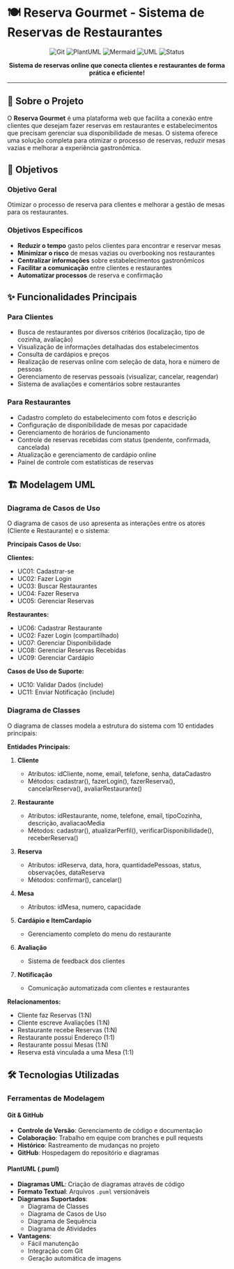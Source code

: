 # 🍽️ Reserva Gourmet - Sistema de Reservas de Restaurantes

<div align="center">

![Git](https://img.shields.io/badge/Git-F05032?style=for-the-badge&logo=git&logoColor=white)
![PlantUML](https://img.shields.io/badge/PlantUML-0080FF?style=for-the-badge&logo=plantuml&logoColor=white)
![Mermaid](https://img.shields.io/badge/Mermaid-FF3670?style=for-the-badge&logo=mermaid&logoColor=white)
![UML](https://img.shields.io/badge/UML-FABD14?style=for-the-badge&logo=uml&logoColor=white)
![Status](https://img.shields.io/badge/Status-Em_Desenvolvimento-yellow?style=for-the-badge)

**Sistema de reservas online que conecta clientes e restaurantes de forma prática e eficiente!**

</div>

---

## 📌 Sobre o Projeto

O **Reserva Gourmet** é uma plataforma web que facilita a conexão entre clientes que desejam fazer reservas em restaurantes e estabelecimentos que precisam gerenciar sua disponibilidade de mesas. O sistema oferece uma solução completa para otimizar o processo de reservas, reduzir mesas vazias e melhorar a experiência gastronômica.

## 🎯 Objetivos

### Objetivo Geral
Otimizar o processo de reserva para clientes e melhorar a gestão de mesas para os restaurantes.

### Objetivos Específicos
- **Reduzir o tempo** gasto pelos clientes para encontrar e reservar mesas
- **Minimizar o risco** de mesas vazias ou overbooking nos restaurantes
- **Centralizar informações** sobre estabelecimentos gastronômicos
- **Facilitar a comunicação** entre clientes e restaurantes
- **Automatizar processos** de reserva e confirmação

## ✨ Funcionalidades Principais

### Para Clientes
- Busca de restaurantes por diversos critérios (localização, tipo de cozinha, avaliação)
- Visualização de informações detalhadas dos estabelecimentos
- Consulta de cardápios e preços
- Realização de reservas online com seleção de data, hora e número de pessoas
- Gerenciamento de reservas pessoais (visualizar, cancelar, reagendar)
- Sistema de avaliações e comentários sobre restaurantes

### Para Restaurantes
- Cadastro completo do estabelecimento com fotos e descrição
- Configuração de disponibilidade de mesas por capacidade
- Gerenciamento de horários de funcionamento
- Controle de reservas recebidas com status (pendente, confirmada, cancelada)
- Atualização e gerenciamento de cardápio online
- Painel de controle com estatísticas de reservas

## 🏗️ Modelagem UML

### Diagrama de Casos de Uso

O diagrama de casos de uso apresenta as interações entre os atores (Cliente e Restaurante) e o sistema:

**Principais Casos de Uso:**

**Clientes:**
- UC01: Cadastrar-se
- UC02: Fazer Login
- UC03: Buscar Restaurantes
- UC04: Fazer Reserva
- UC05: Gerenciar Reservas

**Restaurantes:**
- UC06: Cadastrar Restaurante
- UC02: Fazer Login (compartilhado)
- UC07: Gerenciar Disponibilidade
- UC08: Gerenciar Reservas Recebidas
- UC09: Gerenciar Cardápio

**Casos de Uso de Suporte:**
- UC10: Validar Dados (include)
- UC11: Enviar Notificação (include)

### Diagrama de Classes

O diagrama de classes modela a estrutura do sistema com 10 entidades principais:

**Entidades Principais:**

1. **Cliente**
   - Atributos: idCliente, nome, email, telefone, senha, dataCadastro
   - Métodos: cadastrar(), fazerLogin(), fazerReserva(), cancelarReserva(), avaliarRestaurante()

2. **Restaurante**
   - Atributos: idRestaurante, nome, telefone, email, tipoCozinha, descrição, avaliacaoMedia
   - Métodos: cadastrar(), atualizarPerfil(), verificarDisponibilidade(), receberReserva()

3. **Reserva**
   - Atributos: idReserva, data, hora, quantidadePessoas, status, observações, dataReserva
   - Métodos: confirmar(), cancelar()

4. **Mesa**
   - Atributos: idMesa, numero, capacidade

5. **Cardápio e ItemCardapio**
   - Gerenciamento completo do menu do restaurante

6. **Avaliação**
   - Sistema de feedback dos clientes

7. **Notificação**
   - Comunicação automatizada com clientes e restaurantes

**Relacionamentos:**
- Cliente faz Reservas (1:N)
- Cliente escreve Avaliações (1:N)
- Restaurante recebe Reservas (1:N)
- Restaurante possui Endereço (1:1)
- Restaurante possui Mesas (1:N)
- Reserva está vinculada a uma Mesa (1:1)

## 🛠️ Tecnologias Utilizadas

### Ferramentas de Modelagem

#### Git & GitHub
- **Controle de Versão**: Gerenciamento de código e documentação
- **Colaboração**: Trabalho em equipe com branches e pull requests
- **Histórico**: Rastreamento de mudanças no projeto
- **GitHub**: Hospedagem do repositório e diagramas

#### PlantUML (.puml)
- **Diagramas UML**: Criação de diagramas através de código
- **Formato Textual**: Arquivos `.puml` versionáveis
- **Diagramas Suportados**:
  - Diagrama de Classes
  - Diagrama de Casos de Uso
  - Diagrama de Sequência
  - Diagrama de Atividades
- **Vantagens**: 
  - Fácil manutenção
  - Integração com Git
  - Geração automática de imagens
